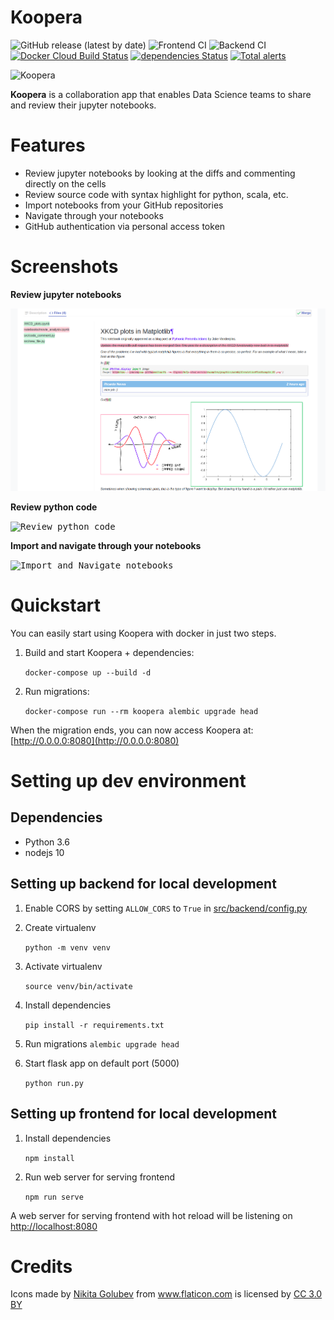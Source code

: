 Koopera
=========
![GitHub release (latest by date)](https://img.shields.io/github/v/release/rsn491/koopera)
![Frontend CI](https://github.com/rsn491/koopera/workflows/Frontend%20CI/badge.svg?branch=master)
![Backend CI](https://github.com/rsn491/koopera/workflows/Backend%20CI/badge.svg?branch=master)
[![Docker Cloud Build Status](https://img.shields.io/docker/cloud/build/rsn491/koopera)](https://hub.docker.com/r/rsn491/koopera)
[![dependencies Status](https://david-dm.org/rsn491/koopera/status.svg)](https://david-dm.org/rsn491/koopera)
[![Total alerts](https://img.shields.io/lgtm/alerts/g/rsn491/koopera.svg?logo=lgtm&logoWidth=18)](https://lgtm.com/projects/g/rsn491/koopera/alerts/)

<img
  src="public/img/icon.png"
  alt="Koopera"
  width="200"
/>

**Koopera** is a collaboration app that enables Data Science teams to share and review their jupyter notebooks.

# Features
* Review jupyter notebooks by looking at the diffs and commenting directly on the cells
* Review source code with syntax highlight for python, scala, etc.
* Import notebooks from your GitHub repositories
* Navigate through your notebooks
* GitHub authentication via personal access token

# Screenshots

**Review jupyter notebooks**

<kbd><img title="Review jupyter notebooks" src="docs/pr_notebook_diff.png"></kbd><br/>

**Review python code**

<kbd><img title="Review python code" src="docs/add_comments_to_python_file.png"></kbd><br/>

**Import and navigate through your notebooks**

<kbd><img title="Import and Navigate notebooks" src="docs/notebooks_import_navigate.gif"></kbd><br/>

# Quickstart
You can easily start using Koopera with docker in just two steps.

1. Build and start Koopera + dependencies:

    `docker-compose up --build -d`

1. Run migrations:

    `docker-compose run --rm koopera alembic upgrade head`

When the migration ends, you can now access Koopera at: [http://0.0.0.0:8080](http://0.0.0.0:8080)


# Setting up dev environment

## Dependencies
* Python 3.6
* nodejs 10

## Setting up backend for local development

1. Enable CORS by setting `ALLOW_CORS` to `True` in [src/backend/config.py](src/backend/config.py)

2. Create virtualenv

    `python -m venv venv`

3. Activate virtualenv

    `source venv/bin/activate`

4. Install dependencies

    `pip install -r requirements.txt`

5. Run migrations
    `alembic upgrade head`

6. Start flask app on default port (5000)

    `python run.py`

## Setting up frontend for local development

1. Install dependencies

    `npm install`
2. Run web server for serving frontend

    `npm run serve`

A web server for serving frontend with hot reload will be listening on
[http://localhost:8080](http://localhost:8080)

# Credits

<div>Icons made by <a href="https://www.flaticon.com/authors/nikita-golubev" title="Nikita Golubev">Nikita Golubev</a> from <a href="https://www.flaticon.com/"                 title="Flaticon">www.flaticon.com</a> is licensed by <a href="http://creativecommons.org/licenses/by/3.0/"                 title="Creative Commons BY 3.0" target="_blank">CC 3.0 BY</a></div>
